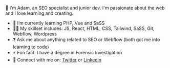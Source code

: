 👋 I'm Adam, an SEO specialist and junior dev. I'm passionate about the web and I love learning and creating.
<br/>
  
- 🌱 I’m currently learning PHP, Vue and SaSS 
- 🧑‍💻 My skillset includes: JS, React, HTML, CSS, Tailwind, SaSS, Git, Webflow, Wordpress
- ❓ Ask me about anything related to SEO or Webflow (both got me into learning to code)  
- ⚡ Fun fact: I have a degree in Forensic Investigation  
- 🤙 Connect with me on: <a href="https://twitter.com/adamddurrant" target="_blank">Twitter</a> or <a href="https://linkedin.com/in/adam-durrant" target="_blank">Linkedin</a>
